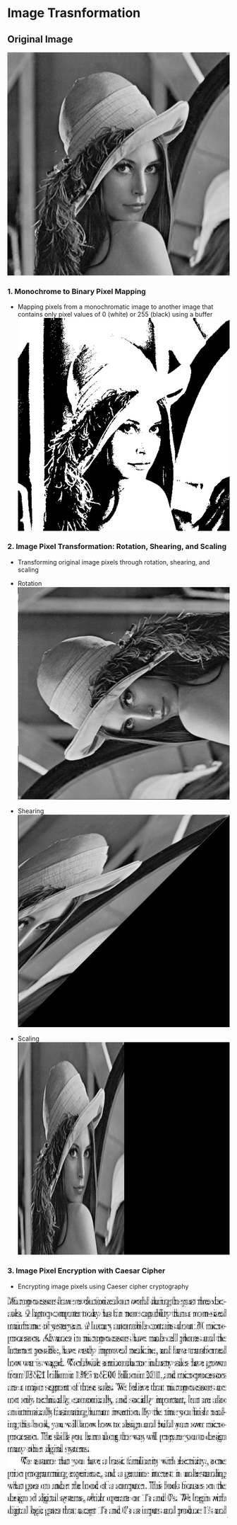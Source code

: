 # Image Trasnformation

## Original Image
![lenna.png](https://github.com/ayuyamo/Projects/blob/068a73847087c556dbca571a0b74bfda5fd3f3ea/MIPS/images/lenna.png)
### 1. Monochrome to Binary Pixel Mapping
- Mapping pixels from a monochromatic image to another image that contains only pixel values of 0 (white) or 255 (black) using a buffer
![lenna-thresh.png](https://github.com/ayuyamo/Projects/blob/61a3e80eb8b9da2db11573c8ef3ccbe7689bdc71/MIPS/images/lenna-thresh.png)
### 2. Image Pixel Transformation: Rotation, Shearing, and Scaling
- Transforming original image pixels through rotation, shearing, and scaling
- Rotation
 ![lenna-rotation.png](https://github.com/ayuyamo/Projects/blob/5321f52cc9af2f61f05c65e0ee9c2e897a55c61e/MIPS/images/lenna-rotation.png)

- Shearing
 ![lenna-shear.png](https://github.com/ayuyamo/Projects/blob/5321f52cc9af2f61f05c65e0ee9c2e897a55c61e/MIPS/images/lenna-shear.png)

- Scaling
 ![lenna-scale.png](https://github.com/ayuyamo/Projects/blob/5321f52cc9af2f61f05c65e0ee9c2e897a55c61e/MIPS/images/lenna-scale.png)

### 3. Image Pixel Encryption with Caesar Cipher
- Encrypting image pixels using Caeser cipher cryptography

 ![text-crypt.png](https://github.com/ayuyamo/Projects/blob/5321f52cc9af2f61f05c65e0ee9c2e897a55c61e/MIPS/images/text-crypt.png)
